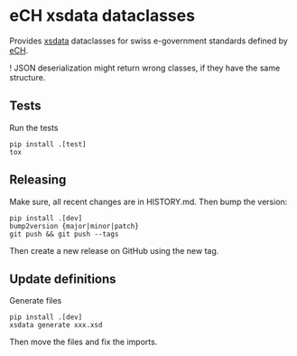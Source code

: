 eCH xsdata dataclasses
======================

Provides [xsdata](https://xsdata.readthedocs.io) dataclasses for swiss
e-government standards defined by [eCH](https://ech.ch).


! JSON deserialization might return wrong classes, if they have the same structure.

Tests
-----

Run the tests

    pip install .[test]
    tox

Releasing
---------

Make sure, all recent changes are in HISTORY.md. Then bump the version:

    pip install .[dev]
    bump2version {major|minor|patch}
    git push && git push --tags

Then create a new release on GitHub using the new tag.

Update definitions
------------------

Generate files

    pip install .[dev]
    xsdata generate xxx.xsd

Then move the files and fix the imports.